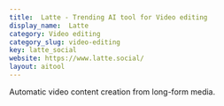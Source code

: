 ```yaml
---
title:  Latte - Trending AI tool for Video editing
display_name:  Latte
category: Video editing
category_slug: video-editing
key: latte_social
website: https://www.latte.social/
layout: aitool
---
```


Automatic video content creation from long-form media.
